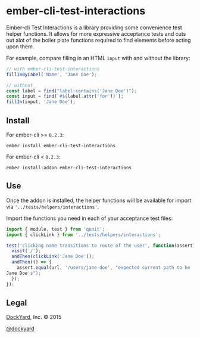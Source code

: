 # ember-cli-test-interactions
Ember-cli Test Interactions is a library providing some convenience test
helper functions. It allows for more expressive acceptance tests and
cuts out alot of the boiler plate functions required to find elements
before acting upon them.

For example, compare filling in an HTML `input` with and without the
library:

```javascript
// with ember-cli-test-interactions
fillInByLabel('Name', 'Jane Doe');

// without
const label = find("label:contains('Jane Doe')");
const input = find(`#${label.attr('for')}`);
fillIn(input, 'Jane Doe');
```

## Install
For ember-cli >= `0.2.3`:
```shell
ember install ember-cli-test-interactions
```

For ember-cli < `0.2.3`:
```shell
ember install:addon ember-cli-test-interactions
```

## Use
Once the addon is installed, the helper functions will be available for
import via `'../tests/helpers/interactions'`.

Import the functions you need in each of your acceptance test files:

```javascript
import { module, test } from 'qunit';
import { clickLink } from '../tests/helpers/interactions';

test('clicking name transitions to route of the user', function(assert) {
  visit('/');
  andThen(clickLink('Jane Doe'));
  andThen(() => {
    assert.equal(url, '/users/jane-doe', "expected current path to be
Jane Doe's");
  });
});
```

## Legal ##
[DockYard](http://dockyard.com/ember-consulting), Inc. &copy; 2015

[@dockyard](http://twitter.com/dockyard)
